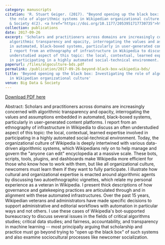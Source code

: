 ```yaml
---
category: manuscripts
citation: 'R. Stuart Geiger. (2017). "Beyond opening up the black box: Investigating
  the role of algorithmic systems in Wikipedian organizational culture." Big Data
  & Society 4(2). <a href="https://doi.org/10.1177/2053951717730735">https://doi.org/10.1177/2053951717730735</a>'
collection: publications
date: 2017-09-26
excerpt: 'Scholars and practitioners across domains are increasingly concerned with
  algorithmic transparency and opacity, interrogating the values and assumptions embedded
  in automated, black-boxed systems, particularly in user-generated content platforms.
  I report from an ethnography of infrastructure in Wikipedia to discuss an often
  understudied aspect of this topic: the local, contextual, learned expertise involved
  in participating in a highly automated social-technical environment.'
paperurl: /files/algoculture-bds.pdf
permalink: /publication/2017-09-26-beyond-black-box-wikipedia-bds/
title: 'Beyond opening up the black box: Investigating the role of algorithmic systems
  in Wikipedian organizational culture'
venue: Big Data & Society
---
```


<a href='http://stuartgeiger.com/algoculture-bds.pdf'>Download PDF here</a>

Abstract: Scholars and practitioners across domains are increasingly concerned with algorithmic transparency and opacity, interrogating the values and assumptions embedded in automated, black-boxed systems, particularly in user-generated content platforms. I report from an ethnography of infrastructure in Wikipedia to discuss an often understudied aspect of this topic: the local, contextual, learned expertise involved in participating in a highly automated social-technical environment. Today, the organizational culture of Wikipedia is deeply intertwined with various data-driven algorithmic systems, which Wikipedians rely on to help manage and govern the "anyone can edit" encyclopedia at a massive scale. These bots, scripts, tools, plugins, and dashboards make Wikipedia more efficient for those who know how to work with them, but like all organizational culture, newcomers must learn them if they want to fully participate. I illustrate how cultural and organizational expertise is enacted around algorithmic agents by discussing two autoethnographic vignettes, which relate my personal experience as a veteran in Wikipedia. I present thick descriptions of how governance and gatekeeping practices are articulated through and in alignment with these automated infrastructures. Over the past 15 years, Wikipedian veterans and administrators have made specific decisions to support administrative and editorial workflows with automation in particular ways and not others. I use these cases of Wikipedia's bot-supported bureaucracy to discuss several issues in the fields of critical algorithms studies; critical data studies; and fairness, accountability, and transparency in machine learning -- most principally arguing that scholarship and practice must go beyond trying to "open up the black box" of such systems and also examine sociocultural processes like newcomer socialization.